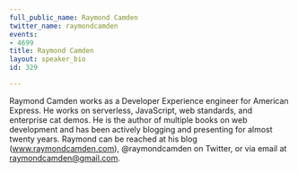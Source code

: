 ```yaml
---
full_public_name: Raymond Camden
twitter_name: raymondcamden
events:
- 4699
title: Raymond Camden
layout: speaker_bio
id: 329

---
```

Raymond Camden works as a Developer Experience engineer for American Express. He works on serverless, JavaScript, web standards, and enterprise cat demos. He is the author of multiple books on web development and has been actively blogging and presenting for almost twenty years. Raymond can be reached at his blog (www.raymondcamden.com), @raymondcamden on Twitter, or via email at raymondcamden@gmail.com.